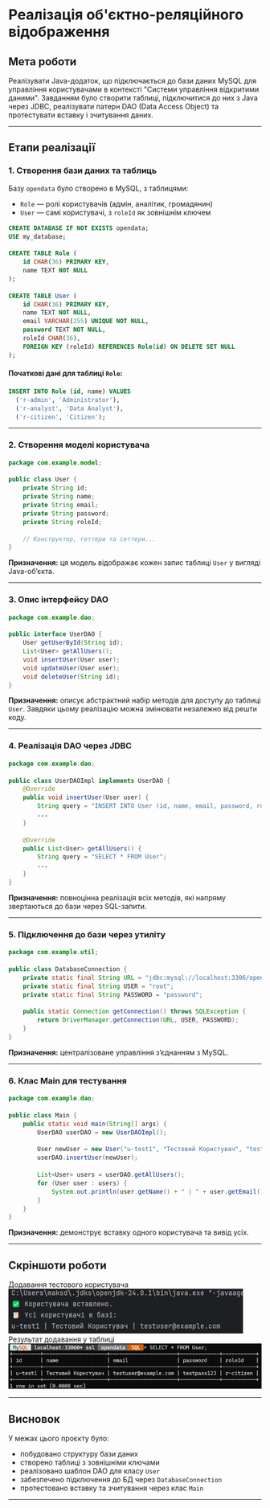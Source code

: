 # Реалізація об'єктно-реляційного відображення

## Мета роботи

Реалізувати Java-додаток, що підключається до бази даних MySQL для управління користувачами в контексті "Системи управління відкритими даними". Завданням було створити таблиці, підключитися до них з Java через JDBC, реалізувати патерн DAO (Data Access Object) та протестувати вставку і зчитування даних.

---

## Етапи реалізації

### 1. Створення бази даних та таблиць

Базу `opendata` було створено в MySQL, з таблицями:

- `Role` — ролі користувачів (адмін, аналітик, громадянин)
- `User` — самі користувачі, з `roleId` як зовнішнім ключем

```sql
CREATE DATABASE IF NOT EXISTS opendata;
USE my_database;

CREATE TABLE Role (
    id CHAR(36) PRIMARY KEY,
    name TEXT NOT NULL
);

CREATE TABLE User (
    id CHAR(36) PRIMARY KEY,
    name TEXT NOT NULL,
    email VARCHAR(255) UNIQUE NOT NULL,
    password TEXT NOT NULL,
    roleId CHAR(36),
    FOREIGN KEY (roleId) REFERENCES Role(id) ON DELETE SET NULL
);
```

#### Початкові дані для таблиці `Role`:

```sql
INSERT INTO Role (id, name) VALUES
  ('r-admin', 'Administrator'),
  ('r-analyst', 'Data Analyst'),
  ('r-citizen', 'Citizen');
```

---

### 2. Створення моделі користувача

```java
package com.example.model;

public class User {
    private String id;
    private String name;
    private String email;
    private String password;
    private String roleId;

    // Конструктор, геттери та сеттери...
}
```

**Призначення:** ця модель відображає кожен запис таблиці `User` у вигляді Java-об’єкта.

---

### 3. Опис інтерфейсу DAO

```java
package com.example.dao;

public interface UserDAO {
    User getUserById(String id);
    List<User> getAllUsers();
    void insertUser(User user);
    void updateUser(User user);
    void deleteUser(String id);
}
```

**Призначення:** описує абстрактний набір методів для доступу до таблиці `User`. Завдяки цьому реалізацію можна змінювати незалежно від решти коду.

---

### 4. Реалізація DAO через JDBC

```java
package com.example.dao;

public class UserDAOImpl implements UserDAO {
    @Override
    public void insertUser(User user) {
        String query = "INSERT INTO User (id, name, email, password, roleId) VALUES (?, ?, ?, ?, ?)";
        ...
    }

    @Override
    public List<User> getAllUsers() {
        String query = "SELECT * FROM User";
        ...
    }
}
```

**Призначення:** повноцінна реалізація всіх методів, які напряму звертаються до бази через SQL-запити.

---

### 5. Підключення до бази через утиліту

```java
package com.example.util;

public class DatabaseConnection {
    private static final String URL = "jdbc:mysql://localhost:3306/opendata";
    private static final String USER = "root";
    private static final String PASSWORD = "password";

    public static Connection getConnection() throws SQLException {
        return DriverManager.getConnection(URL, USER, PASSWORD);
    }
}
```

**Призначення:** централізоване управління з’єднанням з MySQL.

---

### 6. Клас Main для тестування

```java
package com.example.dao;

public class Main {
    public static void main(String[] args) {
        UserDAO userDAO = new UserDAOImpl();

        User newUser = new User("u-test1", "Тестовий Користувач", "test@example.com", "test123", "r-citizen");
        userDAO.insertUser(newUser);

        List<User> users = userDAO.getAllUsers();
        for (User user : users) {
            System.out.println(user.getName() + " | " + user.getEmail());
        }
    }
}
```

**Призначення:** демонструє вставку одного користувача та вивід усіх.

---

## Скріншоти роботи

Додавання тестового користувача
![Diagram](added-user.png)
Результат додавання у таблиці
![Diagram](result-in-sql.png)

---

## Висновок

У межах цього проєкту було:
- побудовано структуру бази даних
- створено таблиці з зовнішніми ключами
- реалізовано шаблон DAO для класу `User`
- забезпечено підключення до БД через `DatabaseConnection`
- протестовано вставку та зчитування через клас `Main`

---